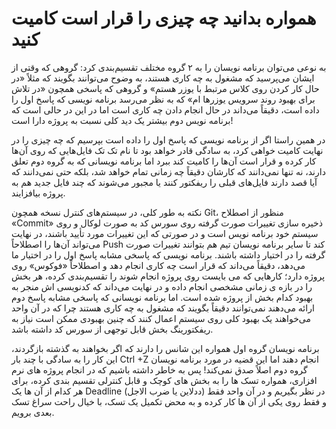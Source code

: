 # همواره بدانید چه چیزی را قرار است کامیت کنید

به نوعی می‌توان برنامه نویسان را به ۲ گروه مختلف تقسیم‌بندی کرد: گروهی که وقتی از ایشان می‌پرسید که مشغول به چه کاری هستند، به وضوح می‌توانند بگویند که مثلاً «در حال کار کردن روی کلاس مرتبط با یوزر هستم» و گروهی که پاسخی همچون «در تلاش برای بهبود روند سرویس یوزرها ام» که به نظر می‌رسد برنامه نویسی که پاسخ اول را داده است، دقیقاً می‌داند در حال انجام دادن چه کاری است اما در این در حالی است که برنامه نویس دوم بیشتر یک دید کلی نسبت به پروژه دارا است!

در همین راستا اگر از برنامه نویسی که پاسخ اول را داده است بپرسیم که چه چیزی را در نهایت کامیت خواهی کرد، به سادگی قادر خواهد بود تا نام تک تک فایل‌هایی که روی آن‌ها کار کرده و قرار است آن‌ها را کامیت کند ببرد اما برنامه نویسانی که به گروه دوم تعلق دارند، نه تنها نمی‌دانند که کارشان دقیقاً چه زمانی تمام خواهد شد، بلکه حتی نمی‌دانند که آیا قصد دارند فایل‌های قبلی را ریفکتور کنند یا مجبور می‌شوند که چند فایل جدید هم به پروژه بیافزایند.

نکته به طور کلی، در سیستم‌های کنترل نسخه همچون Git، منظور از اصطلاح «Commit» ذخیره سازی تغییرات صورت گرفته روی سورس کد به صورت لوکال و روی سیستم خود برنامه نویس است و در صورتی که این تغییرات مورد تأیید باشند، در نهایت می‌تواند آن‌ها را اصطلاحاً Push کند تا سایر برنامه نویسان تیم هم بتوانند تغییرات صورت گرفته را در اختیار داشته باشند.
برنامه نویسی که پاسخی مشابه پاسخ اول را در اختیار ما می‌دهد، دقیقاً می‌داند که قرار است چه کاری انجام دهد و اصطلاحاً «فوکوس» روی پروژه دارد؛ کارهایی که می بایست روی پروژه انجام شوند را تقسیم‌بندی کرده، هر بخش را در بازه ی زمانی مشخصی انجام داده و در نهایت می‌داند که کدنویسی اش منجر به بهبود کدام بخش از پروژه شده است. اما برنامه نویسانی که پاسخی مشابه پاسخ دوم ارائه می‌دهند نمی‌توانند دقیقاً بگویند که مشغول به چه کاری هستند چرا که در آن واحد می‌خواهند یک بهبود کلی روی سیستم اعمال کنند که چنین بهبودی ممکن است نیاز به ریفکتورینگ بخش قابل توجهی از سورس کد داشته باشد.

برنامه نویسان گروه اول همواره این شانس را دارند که اگر بخواهند به گذشته بازگردند، این کار را به سادگی با چند بار Ctrl +Z انجام دهند اما این قضیه در مورد برنامه نویسان گروه دوم اصلاً صدق نمی‌کند! پس به خاطر داشته باشیم که در انجام پروژه های نرم افزاری، همواره تسک ها را به بخش های کوچک و قابل کنترلی تقسیم بندی کرده، برای هر کدام از آن ها یک Deadline (ددلاین یا ضرب الاجل) در نظر بگیریم و در آن واحد فقط و فقط روی یکی از آن ها کار کرده و به محض تکمیل یک تسک، با خیال راحت سراغ تسک بعدی برویم.

